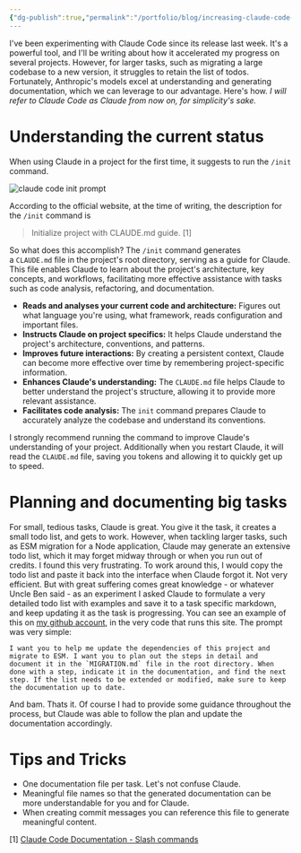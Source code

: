 ```yaml
---
{"dg-publish":true,"permalink":"/portfolio/blog/increasing-claude-code-s-context-window-for-specific-tasks/","metatags":["description: \"Learn how to improve Claude Code's performance on large tasks by leveraging its documentation capabilities. Discover how to use the /init command, create a CLAUDE.md file, and utilize task-specific markdown files to enhance Claude's understanding and retention of todo lists.\"","\"og:image\": \"https://macrosaas.me/img/user/Portfolio/images/blog-1-og-image.png\""]}
---
```


I've been experimenting with Claude Code since its release last week. It's a powerful tool, and I'll be writing about how it accelerated my progress on several projects.
However, for larger tasks, such as migrating a large codebase to a new version, it struggles to retain the list of todos.
Fortunately, Anthropic's models excel at understanding and generating documentation, which we can leverage to our advantage. Here's how.
*I will refer to Claude Code as Claude from now on, for simplicity's sake.*
# Understanding the current status

When using Claude in a project for the first time, it suggests to run the `/init` command. 

![claude code init prompt](/img/user/Portfolio/images/claude-code-init.png)

According to the official website, at the time of writing, the description for the `/init` command is

> Initialize project with CLAUDE.md guide. \[1] 

So what does this accomplish?
The `/init` command generates a `CLAUDE.md` file in the project's root directory, serving as a guide for Claude. This file enables Claude to learn about the project's architecture, key concepts, and workflows, facilitating more effective assistance with tasks such as code analysis, refactoring, and documentation.
- **Reads and analyses your current code and architecture:**
	Figures out what language you're using, what framework, reads configuration and important files.
- **Instructs Claude on project specifics:**
    It helps Claude understand the project's architecture, conventions, and patterns.
- **Improves future interactions:**
    By creating a persistent context, Claude can become more effective over time by remembering project-specific information.
- **Enhances Claude's understanding:**
    The `CLAUDE.md` file helps Claude to better understand the project's structure, allowing it to provide more relevant assistance.
- **Facilitates code analysis:**
    The `init` command prepares Claude to accurately analyze the codebase and understand its conventions.

I strongly recommend running the command to improve Claude's understanding of your project. Additionally when you restart Claude, it will read the `CLAUDE.md` file, saving you tokens and allowing it to quickly get up to speed.

# Planning and documenting big tasks

For small, tedious tasks, Claude is great. You give it the task, it creates a small todo list, and gets to work. However, when tackling larger tasks, such as ESM migration for a Node application, Claude may generate an extensive todo list, which it may forget midway through or when you run out of credits.
I found this very frustrating. To work around this, I would copy the todo list and paste it back into the interface when Claude forgot it. Not very efficient.
But with great suffering comes great knowledge - or whatever Uncle Ben said - as an experiment I asked Claude to formulate a very detailed todo list with examples and save it to a task specific markdown, and keep updating it as the task is progressing. You can see an example of this on [my github account](https://github.com/aron98/digitalgarden/blob/main/MIGRATION.md), in the very code that runs this site.
The prompt was very simple:

```
I want you to help me update the dependencies of this project and migrate to ESM. I want you to plan out the steps in detail and document it in the `MIGRATION.md` file in the root directory. When done with a step, indicate it in the documentation, and find the next step. If the list needs to be extended or modified, make sure to keep the documentation up to date.
```

And bam. Thats it. Of course I had to provide some guidance throughout the process, but Claude was able to follow the plan and update the documentation accordingly.

# Tips and Tricks

- One documentation file per task. Let's not confuse Claude.
- Meaningful file names so that the generated documentation can be more understandable for you and for Claude.
- When creating commit messages you can reference this file to generate meaningful content.

\[1] [Claude Code Documentation - Slash commands](https://docs.anthropic.com/en/docs/claude-code/cli-usage#slash-commands)